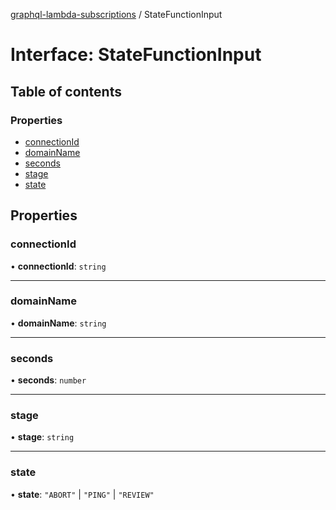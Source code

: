 [graphql-lambda-subscriptions](../README.md) / StateFunctionInput

# Interface: StateFunctionInput

## Table of contents

### Properties

- [connectionId](StateFunctionInput.md#connectionid)
- [domainName](StateFunctionInput.md#domainname)
- [seconds](StateFunctionInput.md#seconds)
- [stage](StateFunctionInput.md#stage)
- [state](StateFunctionInput.md#state)

## Properties

### connectionId

• **connectionId**: `string`

___

### domainName

• **domainName**: `string`

___

### seconds

• **seconds**: `number`

___

### stage

• **stage**: `string`

___

### state

• **state**: ``"ABORT"`` \| ``"PING"`` \| ``"REVIEW"``

